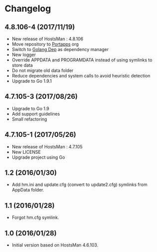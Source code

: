 # Changelog

## 4.8.106-4 (2017/11/19)

* New release of HostsMan : 4.8.106
* Move repository to [Portapps](https://github.com/portapps) org
* Switch to [Golang Dep](https://github.com/golang/dep) as dependency manager
* New logger
* Override APPDATA and PROGRAMDATA instead of using symlinks to store data
* Do not migrate old data folder
* Reduce dependencies and system calls to avoid heuristic detection
* Upgrade to Go 1.9.1

## 4.7.105-3 (2017/08/26)

* Upgrade to Go 1.9
* Add support guidelines
* Small refactoring

## 4.7.105-1 (2017/05/26)

* New release of HostsMan : 4.7.105
* New LICENSE
* Upgrade project using Go

## 1.2 (2016/01/30)

* Add hm.ini and update.cfg (convert to update2.cfg) symlinks from AppData folder.

## 1.1 (2016/01/28)

* Forgot hm.cfg symlink.

## 1.0 (2016/01/28)

* Initial version based on HostsMan 4.6.103.
